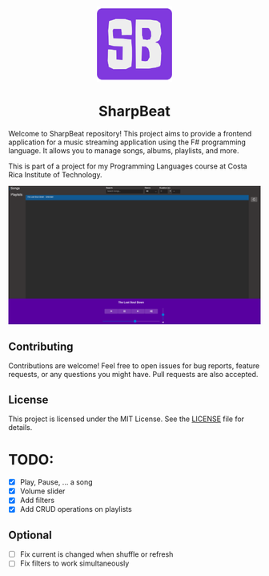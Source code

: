 <p align="center">
  <img src="docs/logo.png" alt="Logo" width="150" height="150">
</p>

<h1 align="center">
    SharpBeat
</h1>

Welcome to SharpBeat repository! This project aims to provide a frontend
application for a music streaming application using the F# programming
language. It allows you to manage songs, albums, playlists, and more.

This is part of a project for my Programming Languages course at Costa Rica 
Institute of Technology.

![application](docs/app.png)

## Contributing

Contributions are welcome! Feel free to open issues for bug reports, feature
requests, or any questions you might have. Pull requests are also accepted.

## License

This project is licensed under the MIT License. See the [LICENSE](LICENSE) file
for details.

# TODO:

- [X] Play, Pause, ... a song
- [X] Volume slider
- [X] Add filters
- [X] Add CRUD operations on playlists

## Optional
- [ ] Fix current is changed when shuffle or refresh
- [ ] Fix filters to work simultaneously
